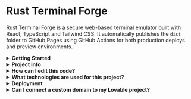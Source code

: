 # Rust Terminal Forge

Rust Terminal Forge is a secure web-based terminal emulator built with React, TypeScript and Tailwind CSS. It automatically publishes the `dist` folder to GitHub Pages using GitHub Actions for both production deploys and preview environments.

<details>
<summary><strong>Getting Started</strong></summary>

Install the dependencies and start the development server:

```sh
npm install
npm run dev
```

Create a production build with:

```sh
npm run build
```
</details>

<details>
<summary><strong>Project info</strong></summary>

**URL**: https://lovable.dev/projects/8625de05-3749-4001-aedf-b432dd29c710
</details>

<details>
<summary><strong>How can I edit this code?</strong></summary>

There are several ways of editing your application.

**Use Lovable**

Simply visit the [Lovable Project](https://lovable.dev/projects/8625de05-3749-4001-aedf-b432dd29c710) and start prompting.

Changes made via Lovable will be committed automatically to this repo.

**Use your preferred IDE**

If you want to work locally using your own IDE, you can clone this repo and push changes. Pushed changes will also be reflected in Lovable.

The only requirement is having Node.js & npm installed - [install with nvm](https://github.com/nvm-sh/nvm#installing-and-updating)

Follow these steps:

```sh
# Step 1: Clone the repository using the project's Git URL.
 git clone <YOUR_GIT_URL>

# Step 2: Navigate to the project directory.
 cd <YOUR_PROJECT_NAME>

# Step 3: Install the necessary dependencies.
 npm i

# Step 4: Start the development server with auto-reloading and an instant preview.
 npm run dev
```

**Edit a file directly in GitHub**

- Navigate to the desired file(s).
- Click the "Edit" button (pencil icon) at the top right of the file view.
- Make your changes and commit the changes.

**Use GitHub Codespaces**

- Navigate to the main page of your repository.
- Click on the "Code" button (green button) near the top right.
- Select the "Codespaces" tab.
- Click on "New codespace" to launch a new Codespace environment.
- Edit files directly within the Codespace and commit and push your changes once you're done.

</details>

<details>
<summary><strong>What technologies are used for this project?</strong></summary>

This project is built with:

- Vite
- TypeScript
- React
- shadcn-ui
- Tailwind CSS

</details>

<details>
<summary><strong>Deployment</strong></summary>

Pushes to `main` automatically deploy to **GitHub Pages** via `.github/workflows/deploy.yml`. Pull requests generate live previews using `.github/workflows/preview.yml`.

Once deployed, your site will be available at `https://<OWNER>.github.io/rust-terminal-forge/`.

</details>

<details>
<summary><strong>Can I connect a custom domain to my Lovable project?</strong></summary>

Yes, you can!

To connect a domain, navigate to Project > Settings > Domains and click Connect Domain.

Read more here: [Setting up a custom domain](https://docs.lovable.dev/tips-tricks/custom-domain#step-by-step-guide)

</details>
